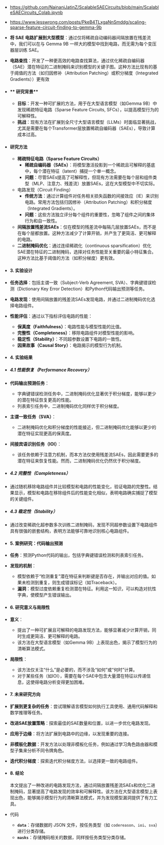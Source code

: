 - https://github.com/NainaniJatinZ/ScalableSAECircuits/blob/main/ScalableSAECircuits_Colab.ipynb
- https://www.lesswrong.com/posts/PkeB4TLxgaNnSmddg/scaling-sparse-feature-circuit-finding-to-gemma-9b
- **将 SAE 电路扩展到大型模型**：通过仅将稀疏自动编码器间隔放置在残差流中，我们可以在与 Gemma 9B 一样大的模型中找到电路，而无需为每个变压器层训练 SAE。
- **电路查找**：开发了一种更高效的电路查找算法，通过优化稀疏自编码器（SAE）潜在特征的二进制掩码来识别模型的关键子图。这种方法比现有的基于阈值的方法（如归因修补（Attribution Patching）或积分梯度（Integrated Gradients））更有效
- #### ** 研究背景**
	- **目标**：开发一种可扩展的方法，用于在大型语言模型（如Gemma 9B）中发现稀疏特征电路（Sparse Feature Circuits, SFCs），以提高模型行为的可解释性。
	- **挑战**：现有方法在扩展到全尺寸大型语言模型（LLMs）时面临显著挑战，尤其是需要在每个Transformer层放置稀疏自编码器（SAEs），导致计算成本过高。
- #### **研究方法**
	- **稀疏特征电路（Sparse Feature Circuits）**
		- **稀疏自编码器（SAEs）**：将模型激活投影到一个稀疏且可解释的基底中，每个潜在特征（latent）捕捉一个单一概念。
		- **问题**：尽管SAEs提高了可解释性，但现有方法需要在每个层和组件类型（MLP、注意力、残差流）放置SAEs，这在大型模型中不切实际。
	- 电路发现（Circuit Finding）
		- **传统方法**：通过计算组件对任务相关损失函数的间接效应（IE）来识别电路。常用方法包括归因修补（Attribution Patching）和积分梯度（Integrated Gradients）。
		- **问题**：这些方法独立评分每个组件的重要性，忽略了组件之间的集体行为和自一致性。
	- **间隔放置残差流SAEs**：仅在模型的残差流中每隔几层放置SAEs，而不是在每个层都放置。这种方法减少了计算开销，并产生了更简洁、更可解释的电路。
	- **二进制掩码优化**：通过连续稀疏化（continuous sparsification）优化SAE潜在特征的二进制掩码，选择对任务性能至关重要的最小特征集合。这种方法比基于阈值的方法（如积分梯度）更有效。
- #### **3. 实验设计**
- **任务选择**：包括主谓一致（Subject-Verb Agreement, SVA）、字典键错误检测（Dictionary Key Error Detection）和Python代码输出预测等任务。
- **电路发现**：使用间隔放置的残差流SAEs发现电路，并通过二进制掩码优化选择电路组件。
- **性能评估**：通过以下指标评估电路的性能：
	- **保真度（Faithfulness）**：电路性能与模型性能的比值。
	- **完整性（Completeness）**：移除电路组件对模型性能的影响。
	- **稳定性（Stability）**：不同超参数设置下电路的一致性。
	- **因果故事（Causal Story）**：电路揭示的模型行为机制。
- #### **4. 实验结果**
- ##### **4.1 性能恢复（Performance Recovery）**
- **代码输出预测任务**：
	- 字典键错误检测任务中，二进制掩码优化显著优于积分梯度，能够以更少的潜在特征恢复更高的性能。
	- 列表索引任务中，二进制掩码优化同样优于积分梯度。
- **主谓一致任务（SVA）**：
	- 二进制掩码优化和积分梯度的性能接近，但二进制掩码优化能够以更少的潜在特征实现更高的保真度。
- **间接宾语识别任务（IOI）**：
	- 该任务依赖于注意力机制，而本方法仅使用残差流SAEs，因此需要更多的潜在特征来恢复性能。然而，二进制掩码优化仍然优于积分梯度。
- ##### **4.2 完整性（Completeness）**
- 通过随机移除电路组件并比较模型和电路的性能变化，验证电路的完整性。结果显示，模型和电路在移除组件后的性能变化相似，表明电路确实捕捉了模型的关键组件。
- ##### **4.3 稳定性（Stability）**
- 通过改变稀疏化超参数多次训练二进制掩码，发现不同超参数设置下电路组件具有很强的嵌套结构，表明方法能够可靠地识别核心电路组件。
- #### **5. 案例研究：代码输出预测**
- **任务**：预测Python代码的输出，包括字典键错误检测和列表索引任务。
- **发现的机制**：
	- 模型依赖于“检测重复”潜在特征来判断键是否存在，并输出对应的值。如果未检测到重复，则生成错误标记（如Traceback）。
	- **漏洞**：模型过度依赖重复检测潜在特征。利用这一知识，可以构造对抗性字典，使模型产生错误输出。
- #### **6. 研究意义与局限性**
- **意义**：
	- 提出了一种可扩展且可解释的电路发现方法，能够显著减少计算开销，同时生成更简洁、更可解释的电路。
	- 该方法在大型语言模型（如Gemma 9B）上表现出色，揭示了模型行为的清晰算法模式。
- **局限性**：
	- 该方法仅关注“什么”是必要的，而不涉及“如何”或“何时”计算。
	- 对于某些任务（如IOI），需要在每个SAE中包含大量潜在特征以传递信息，这使得电路分析变得更加困难。
- #### **7. 未来研究方向**
- **扩展到更复杂的任务**：尝试理解语言模型如何执行工具使用、通用代码解释和数学推理等任务。
- **改进SAE放置策略**：探索最佳的SAE数量和位置，以进一步优化电路发现。
- **应用于边缘**：将方法扩展到电路中的边缘，以发现重要的连接。
- **非模板化数据**：开发方法以处理非模板化任务，例如通过学习角色路由器和模型子集来分析不同令牌角色。
- **迭代积分梯度**：探索迭代积分梯度方法，以选择更一致的电路组件。
- #### **8. 结论**
  
  本文提出了一种改进的电路发现方法，通过间隔放置残差流SAEs和优化二进制掩码，显著提高了电路发现的效率和可解释性。该方法在大型语言模型上表现出色，能够揭示模型行为的清晰算法模式，并为发现模型漏洞提供了有力工具。
- 代码
	- **`data`**：存储数据的 JSON 文件，按任务类型（如 `codereason`、`ioi`、`sva`）进行分类存储。
	- **`masks`**：存储掩码相关的数据，同样按任务类型分类存储。